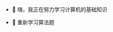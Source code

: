 - 👋 嗨，我正在努力学习计算机的基础知识

- 💞️ 重新学习算法题


<!---
rachelzhang0568/rachelzhang0568 is a ✨ special ✨ repository because its `README.md` (this file) appears on your GitHub profile.
You can click the Preview link to take a look at your changes.
--->
